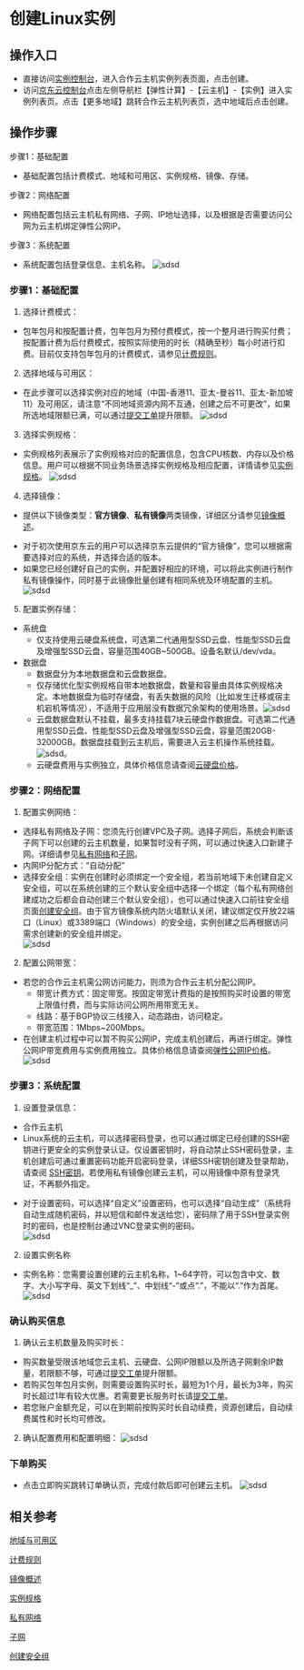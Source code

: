 # 创建Linux实例
## 操作入口
- 直接访问[实例控制台](https://coccns-console.jdcloud.com/host/compute/list)，进入合作云主机实例列表页面，点击创建。
- 访问[京东云控制台](https://console.jdcloud.com)点击左侧导航栏【弹性计算】-【云主机】-【实例】进入实例列表页。点击【更多地域】跳转合作云主机列表页，选中地域后点击创建。
## 操作步骤
步骤1：基础配置
- 基础配置包括计费模式、地域和可用区、实例规格、镜像、存储。

步骤2：网络配置
- 网络配置包括云主机私有网络、子网、IP地址选择，以及根据是否需要访问公网为云主机绑定弹性公网IP。

步骤3：系统配置
- 系统配置包括登录信息、主机名称。
![sdsd](../../../../image/COCVM/COCVM//1.png)
### 步骤1：基础配置
1. 选择计费模式：
 * 包年包月和按配置计费，包年包月为预付费模式，按一个整月进行购买付费；按配置计费为后付费模式，按照实际使用的时长（精确至秒）每小时进行扣费。目前仅支持包年包月的计费模式，请参见[计费规则](../Pricing/Billing-Rules.md)。
2. 选择地域与可用区：
 * 在此步骤可以选择实例对应的地域（中国-香港11、亚太-曼谷11、亚太-新加坡11）及可用区，请注意“不同地域资源内网不互通，创建之后不可更改”，如果所选地域限额已满，可以通过[提交工单](https://ticket.jdcloud.com/myorder/submit)提升限额。
![sdsd](../../../../image/COCVM/COCVM//2.png)
3. 选择实例规格：
 * 实例规格列表展示了实例规格对应的配置信息，包含CPU核数、内存以及价格信息。用户可以根据不同业务场景选择实例规格及相应配置，详情请参见[实例规格](../Introduction/Instance-Type-Family.md)。
![sdsd](../../../../image/COCVM/COCVM//3.png)
4. 选择镜像：
- 提供以下镜像类型：**官方镜像**、**私有镜像**两类镜像，详细区分请参见[镜像概述](../Operation-Guide/Image/Image-Overview.md)。
 * 对于初次使用京东云的用户可以选择京东云提供的“官方镜像”，您可以根据需要选择对应的系统，并选择合适的版本。
 * 如果您已经创建好自己的实例，并配置好相应的环境，可以将此实例进行制作私有镜像操作，同时基于此镜像批量创建有相同系统及环境配置的主机。
![sdsd](../../../../image/COCVM/COCVM//4.png)
5. 配置实例存储：
- 系统盘
  - 仅支持使用云硬盘系统盘，可选第二代通用型SSD云盘、性能型SSD云盘及增强型SSD云盘，容量范围40GB~500GB。设备名默认/dev/vda。         
- 数据盘
  - 数据盘分为本地数据盘和云盘数据盘。
  - 仅存储优化型实例规格自带本地数据盘，数量和容量由具体实例规格决定。本地数据盘为临时存储盘，有丢失数据的风险（比如发生迁移或宿主机宕机等情况），不适用于应用层没有数据冗余架构的使用场景。![sdsd](../../../../image/COCVM/COCVM//5.png)
  - 云盘数据盘默认不挂载，最多支持挂载7块云硬盘作数据盘。可选第二代通用型SSD云盘、性能型SSD云盘及增强型SSD云盘，容量范围20GB-32000GB。数据盘挂载到云主机后，需要进入云主机操作系统挂载。 
![sdsd](../../../../image/COCVM/COCVM//6.png)。
  * 云硬盘费用与实例独立，具体价格信息请查阅[云硬盘价格](http://docs.jdcloud.com/cn/cloud-disk-service/billing-rules)。
### 步骤2：网络配置
1. 配置实例网络：  
  * 选择私有网络及子网：您须先行创建VPC及子网。选择子网后，系统会判断该子网下可以创建的云主机数量，如果暂时没有子网，可以通过快速入口新建子网。详细请参见[私有网络](http://docs.jdcloud.com/cn/virtual-private-cloud/product-overview)和[子网](http://docs.jdcloud.com/cn/virtual-private-cloud/subnet-features)。
  * 内网IP分配方式：“自动分配”
  * 选择安全组：实例在创建时必须绑定一个安全组，若当前地域下未创建自定义安全组，可以在系统创建的三个默认安全组中选择一个绑定（每个私有网络创建成功之后都会自动创建三个默认安全组），也可以通过快速入口前往安全组页面[创建安全组](http://docs.jdcloud.com/cn/virtual-private-cloud/security-group-configuration)。由于官方镜像系统内防火墙默认关闭，建议绑定仅开放22端口（Linux）或3389端口（Windows）的安全组，实例创建之后再根据访问需求创建新的安全组并绑定。  
 ![sdsd](../../../../image/COCVM/COCVM//7.png)  
2. 配置公网带宽：
- 若您的合作云主机需公网访问能力，则须为合作云主机分配公网IP。
  * 带宽计费方式：固定带宽。按固定带宽计费指的是按照购买时设置的带宽上限值付费，而与实际访问公网所用带宽无关。
  * 线路：基于BGP协议三线接入，动态路由，访问稳定。               
  * 带宽范围：1Mbps~200Mbps。
- 在创建主机过程中可以暂不购买公网IP，完成主机创建后，再进行绑定。弹性公网IP带宽费用与实例费用独立。具体价格信息请查阅[弹性公网IP价格](../../../Networking/Elastic-IP/Pricing/Price-Overview.md)。      
 ![sdsd](../../../../image/COCVM/COCVM//8.png) 
### 步骤3：系统配置
1. 设置登录信息：
 - 合作云主机 
 - Linux系统的云主机，可以选择密码登录，也可以通过绑定已经创建的SSH密钥进行更安全的实例登录认证。仅设置密钥时，将自动禁止SSH密码登录，主机创建后可通过重置密码功能开启密码登录，详细SSH密钥创建及登录帮助，请查阅 [SSH密钥](../Operation-Guide/Key-Pair/KeyPair-Overview.md)。若使用私有镜像创建云主机，可以用镜像中原有登录凭证，不再额外指定。
 * 对于设置密码，可以选择“自定义”设置密码，也可以选择“自动生成”（系统将自动生成随机密码，并以短信和邮件发送给您），密码除了用于SSH登录实例时的密码，也是控制台通过VNC登录实例的密码。     
 ![sdsd](../../../../image/COCVM/COCVM//11.png) 
2. 设置实例名称
  * 实例名称：您需要设置创建的云主机名称，1~64字符，可以包含中文、数字、大小写字母、英文下划线“_”、中划线“-”或点“.”，不能以“.”作为首尾。 
 ![sdsd](../../../../image/COCVM/COCVM//12.png) 
### 确认购买信息
1. 确认云主机数量及购买时长：
  * 购买数量受限该地域您云主机、云硬盘、公网IP限额以及所选子网剩余IP数量，若限额不够，可通过[提交工单](https://ticket.jdcloud.com/myorder/submit)提升限额。
  * 若购买包年包月实例，则需要设置购买时长，最短为1个月，最长为3年，购买时长超过1年有较大优惠。若需要更长服务时长请[提交工单](https://ticket.jdcloud.com/myorder/submit)。
  * 若您账户金额充足，可以在到期前按购买时长自动续费，资源创建后，自动续费属性和时长均可修改。
2. 确认配置费用和配置明细：
 ![sdsd](../../../../image/COCVM/COCVM//10.png) 
### 下单购买
- 点击立即购买跳转订单确认页，完成付款后即可创建云主机。
 ![sdsd](../../../../image/COCVM/COCVM//9.png) 

## 相关参考

[地域与可用区](../Introduction/Regions-and-AvailabilityZones.md)

[计费规则](../Pricing/Billing-Rules.md)

[镜像概述](../Operation-Guide/Image/Image-Overview.md)

[实例规格](../Introduction/Instance-Type-Family.md)

[私有网络](http://docs.jdcloud.com/cn/virtual-private-cloud/product-overview)

[子网](http://docs.jdcloud.com/cn/virtual-private-cloud/subnet-features)

[创建安全组](http://docs.jdcloud.com/cn/virtual-private-cloud/security-group-configuration)
